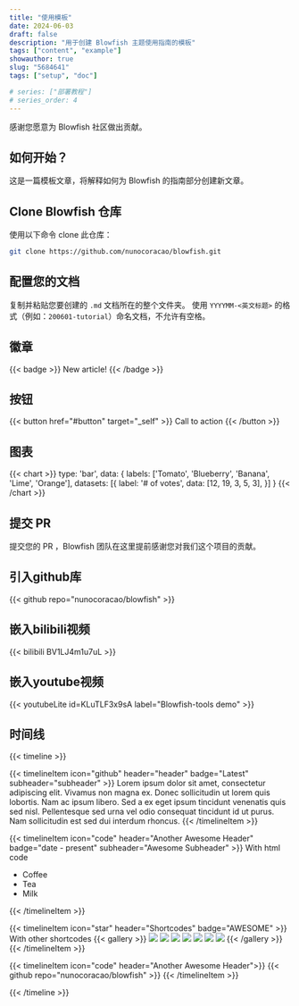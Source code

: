 ```yaml
---
title: "使用模板"
date: 2024-06-03
draft: false
description: "用于创建 Blowfish 主题使用指南的模板"
tags: ["content", "example"]
showauthor: true
slug: "5684641"
tags: ["setup", "doc"]

# series: ["部署教程"]
# series_order: 4
---
```


感谢您愿意为 Blowfish 社区做出贡献。

## 如何开始？
这是一篇模板文章，将解释如何为 Blowfish 的指南部分创建新文章。

## Clone Blowfish 仓库
使用以下命令 clone 此仓库：

```bash
git clone https://github.com/nunocoracao/blowfish.git
```

## 配置您的文档
复制并粘贴您要创建的 `.md` 文档所在的整个文件夹。
使用 `YYYYMM-<英文标题>` 的格式（例如：`200601-tutorial`）命名文档，不允许有空格。

## 徽章

{{< badge >}}
New article!
{{< /badge >}}

## 按钮


{{< button href="#button" target="_self" >}}
Call to action
{{< /button >}}


## 图表

{{< chart >}}
type: 'bar',
data: {
  labels: ['Tomato', 'Blueberry', 'Banana', 'Lime', 'Orange'],
  datasets: [{
    label: '# of votes',
    data: [12, 19, 3, 5, 3],
  }]
}
{{< /chart >}}


## 提交 PR
提交您的 PR ，Blowfish 团队在这里提前感谢您对我们这个项目的贡献。

## 引入github库

{{< github repo="nunocoracao/blowfish" >}}



## 嵌入bilibili视频

{{< bilibili BV1LJ4m1u7uL >}}

## 嵌入youtube视频

{{< youtubeLite id=KLuTLF3x9sA label="Blowfish-tools demo" >}}



## 时间线
{{< timeline >}}

{{< timelineItem icon="github" header="header" badge="Latest" subheader="subheader" >}}
Lorem ipsum dolor sit amet, consectetur adipiscing elit. Vivamus non magna ex. Donec sollicitudin ut lorem quis lobortis. Nam ac ipsum libero. Sed a ex eget ipsum tincidunt venenatis quis sed nisl. Pellentesque sed urna vel odio consequat tincidunt id ut purus. Nam sollicitudin est sed dui interdum rhoncus. 
{{< /timelineItem >}}


{{< timelineItem icon="code" header="Another Awesome Header" badge="date - present" subheader="Awesome Subheader" >}}
With html code
<ul>
  <li>Coffee</li>
  <li>Tea</li>
  <li>Milk</li>
</ul>
{{< /timelineItem >}}

{{< timelineItem icon="star" header="Shortcodes" badge="AWESOME" >}}
With other shortcodes
{{< gallery >}}
  <img src="gallery/01.jpg" class="grid-w33" />
  <img src="gallery/02.jpg" class="grid-w33" />
  <img src="gallery/03.jpg" class="grid-w33" />
  <img src="gallery/04.jpg" class="grid-w33" />
  <img src="gallery/05.jpg" class="grid-w33" />
  <img src="gallery/06.jpg" class="grid-w33" />
  <img src="gallery/07.jpg" class="grid-w33" />
{{< /gallery >}}
{{< /timelineItem >}}

{{< timelineItem icon="code" header="Another Awesome Header">}}
{{< github repo="nunocoracao/blowfish" >}}
{{< /timelineItem >}}

{{< /timeline >}}
